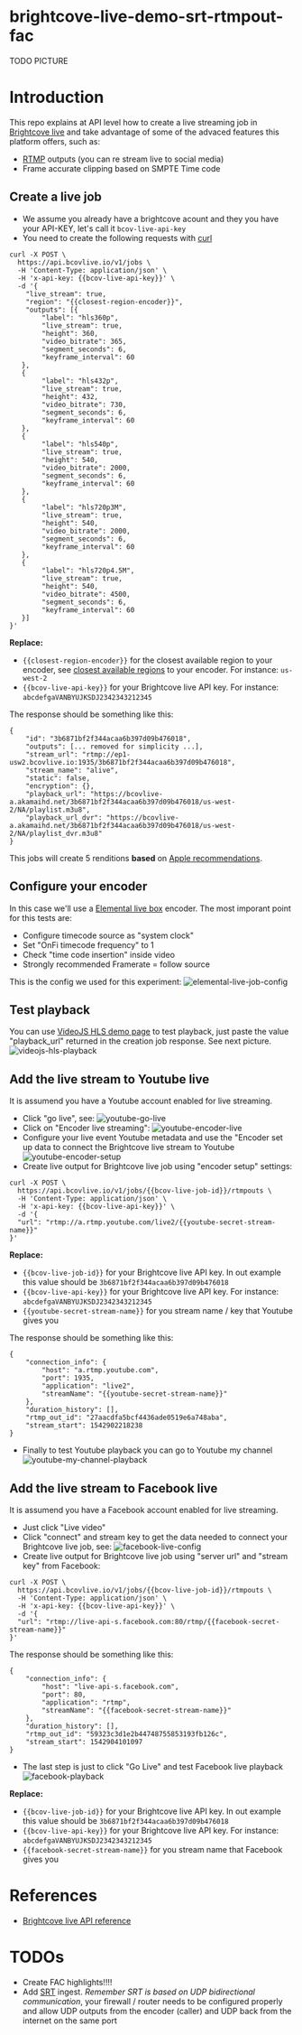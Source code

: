 # brightcove-live-demo-srt-rtmpout-fac

TODO PICTURE

# Introduction
This repo explains at API level how to create a live streaming job in [Brightcove live](https://www.brightcove.com/en/live) and take advantage of some of the advaced features this platform offers, such as:
- [RTMP](https://en.wikipedia.org/wiki/Real-Time_Messaging_Protocol) outputs (you can re stream live to social media) 
- Frame accurate clipping based on SMPTE Time code

## Create a live job
- We assume you already have a brightcove acount and they you have your API-KEY, let's call it `bcov-live-api-key`
- You need to create the following requests with [curl](https://curl.haxx.se/)

```
curl -X POST \
  https://api.bcovlive.io/v1/jobs \
  -H 'Content-Type: application/json' \
  -H 'x-api-key: {{bcov-live-api-key}}' \
  -d '{
    "live_stream": true,
    "region": "{{closest-region-encoder}}",
    "outputs": [{
        "label": "hls360p",
        "live_stream": true,
        "height": 360,
        "video_bitrate": 365,
        "segment_seconds": 6,
        "keyframe_interval": 60
   },
   {
        "label": "hls432p",
        "live_stream": true,
        "height": 432,
        "video_bitrate": 730,
        "segment_seconds": 6,
        "keyframe_interval": 60
   },
   {
        "label": "hls540p",
        "live_stream": true,
        "height": 540,
        "video_bitrate": 2000,
        "segment_seconds": 6,
        "keyframe_interval": 60
   },
   {
        "label": "hls720p3M",
        "live_stream": true,
        "height": 540,
        "video_bitrate": 2000,
        "segment_seconds": 6,
        "keyframe_interval": 60
   },
   {
        "label": "hls720p4.5M",
        "live_stream": true,
        "height": 540,
        "video_bitrate": 4500,
        "segment_seconds": 6,
        "keyframe_interval": 60
   }]
}'
```
**Replace:**
- `{{closest-region-encoder}}` for the closest available region to your encoder, see [closest available regions](https://support.brightcove.com/overview-brightcove-live-api#Support_aws_regions) to your encoder. For instance: `us-west-2`
- `{{bcov-live-api-key}}` for your Brightcove live API key. For instance: `abcdefgaVANBYUJKSDJ2342343212345`

The response should be something like this:
```
{
    "id": "3b6871bf2f344acaa6b397d09b476018",
    "outputs": [... removed for simplicity ...],
    "stream_url": "rtmp://ep1-usw2.bcovlive.io:1935/3b6871bf2f344acaa6b397d09b476018",
    "stream_name": "alive",
    "static": false,
    "encryption": {},
    "playback_url": "https://bcovlive-a.akamaihd.net/3b6871bf2f344acaa6b397d09b476018/us-west-2/NA/playlist.m3u8",
    "playback_url_dvr": "https://bcovlive-a.akamaihd.net/3b6871bf2f344acaa6b397d09b476018/us-west-2/NA/playlist_dvr.m3u8"
}
```

This jobs will create 5 renditions **based** on [Apple recommendations](https://developer.apple.com/documentation/http_live_streaming/hls_authoring_specification_for_apple_devices).

## Configure your encoder
In this case we'll use a [Elemental live box](https://www.elemental.com/products/aws-elemental-live) encoder.
The most imporant point for this tests are:
- Configure timecode source as "system clock"
- Set "OnFi timecode frequency" to 1
- Check "time code insertion" inside video
- Strongly recommended Framerate = follow source

This is the config we used for this experiment:
![elemental-live-job-config](./pics/elemental-live-job-config-v1.png "Elemental live config")

## Test playback
You can use [VideoJS HLS demo page](https://videojs.github.io/videojs-contrib-hls/) to test playback, just paste the value "playback_url" returned in the creation job response. See next picture.
![videojs-hls-playback](./pics/videojs-hls-playback.png "VideoJS HLS playback demo page")

## Add the live stream to Youtube live
It is assumend you have a Youtube account enabled for live streaming.
- Click "go live", see:
![youtube-go-live](./pics/youtube-go-live.png "Youtube go live")
- Click on "Encoder live streaming":
![youtube-encoder-live](./pics/youtube-encoder-live.png "Youtube encoder live source")
- Configure your live event Youtube metadata and use the "Encoder set up data to connect the Brightcove live stream to Youtube
![youtube-encoder-setup](./pics/youtube-encoder-setup.png "Youtube encoder setup")
- Create live output for Brightcove live job using "encoder setup" settings:
```
curl -X POST \
  https://api.bcovlive.io/v1/jobs/{{bcov-live-job-id}}/rtmpouts \
  -H 'Content-Type: application/json' \
  -H 'x-api-key: {{bcov-live-api-key}}' \
  -d '{        
  "url": "rtmp://a.rtmp.youtube.com/live2/{{youtube-secret-stream-name}}"
}'
```
**Replace:**
- `{{bcov-live-job-id}}` for your Brightcove live API key. In out example this value should be `3b6871bf2f344acaa6b397d09b476018`
- `{{bcov-live-api-key}}` for your Brightcove live API key. For instance: `abcdefgaVANBYUJKSDJ2342343212345`
- `{{youtube-secret-stream-name}}` for you stream name / key that Youtube gives you

The response should be something like this:
```
{
    "connection_info": {
        "host": "a.rtmp.youtube.com",
        "port": 1935,
        "application": "live2",
        "streamName": "{{youtube-secret-stream-name}}"
    },
    "duration_history": [],
    "rtmp_out_id": "27aacdfa5bcf4436ade0519e6a748aba",
    "stream_start": 1542902218238
}
```

- Finally to test Youtube playback you can go to Youtube my channel
![youtube-my-channel-playback](./pics/youtube-my-channel-playback.png "Youtube my channel playback")

## Add the live stream to Facebook live
It is assumend you have a Facebook account enabled for live streaming.
- Just click "Live video"
- Click "connect" and stream key to get the data needed to connect your Brightcove live job, see:
![facebook-live-config](./pics/facebook-live-config.png "Facebook live config")
- Create live output for Brightcove live job using "server url" and "stream key" from Facebook:
```
curl -X POST \
  https://api.bcovlive.io/v1/jobs/{{bcov-live-job-id}}/rtmpouts \
  -H 'Content-Type: application/json' \
  -H 'x-api-key: {{bcov-live-api-key}}' \
  -d '{        
  "url": "rtmp://live-api-s.facebook.com:80/rtmp/{{facebook-secret-stream-name}}"
}'
```

The response should be something like this:
```
{
    "connection_info": {
        "host": "live-api-s.facebook.com",
        "port": 80,
        "application": "rtmp",
        "streamName": "{{facebook-secret-stream-name}}"
    },
    "duration_history": [],
    "rtmp_out_id": "59323c3d1e2b44748755853193fb126c",
    "stream_start": 1542904101097
}
```

- The last step is just to click "Go Live" and test Facebook live playback
![facebook-playback](./pics/facebook-playback.png "Facebook playback")


**Replace:**
- `{{bcov-live-job-id}}` for your Brightcove live API key. In out example this value should be `3b6871bf2f344acaa6b397d09b476018`
- `{{bcov-live-api-key}}` for your Brightcove live API key. For instance: `abcdefgaVANBYUJKSDJ2342343212345`
- `{{facebook-secret-stream-name}}` for you stream name that Facebook gives you

# References
- [Brightcove live API reference](https://docs.brightcove.com/live-api/v1/doc/index.html)

# TODOs
- Create FAC highlights!!!!
- Add [SRT](https://www.srtalliance.org/about-github/) ingest.  *Remember SRT is based on UDP bidirectional communication*, your firewall / router needs to be configured properly and allow UDP outputs from the encoder (caller) and UDP back from the internet on the same port
